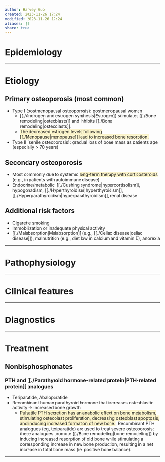 ```yaml
---
author: Harvey Guo
created: 2023-11-26 17:24
modified: 2023-11-26 17:24
aliases: []
share: true
---
```

# Epidemiology


---
# Etiology
## Primary osteoporosis (most common)
- Type I (postmenopausal osteoporosis): postmenopausal women 
	- [[./Androgen and estrogen synthesis|Estrogen]] stimulates [[./Bone remodeling|osteoblasts]] and inhibits [[./Bone remodeling|osteoclasts]].
	- <span style="background:rgba(240, 200, 0, 0.2)">The decreased estrogen levels following [[./Menopause|menopause]] lead to increased bone resorption.</span>
- Type II (senile osteoporosis): gradual loss of bone mass as patients age (especially > 70 years)
## Secondary osteoporosis
- Most commonly due to systemic <span style="background:rgba(240, 200, 0, 0.2)">long-term therapy with corticosteroids</span> (e.g., in patients with autoimmune disease)
- Endocrine/metabolic: [[./Cushing syndrome|hypercortisolism]], hypogonadism, [[./Hyperthyroidism|hyperthyroidism]], [[./Hyperparathyroidism|hyperparathyroidism]], renal disease
## Additional risk factors
- Cigarette smoking
- Immobilization or inadequate physical activity
- [[./Malabsorption|Malabsorption]] (e.g., [[./Celiac disease|celiac disease]]), malnutrition (e.g., diet low in calcium and vitamin D), anorexia 

---
# Pathophysiology


---
# Clinical features


---
# Diagnostics


---
# Treatment
## Nonbisphosphonates
### PTH and [[./Parathyroid hormone-related protein|PTH-related protein]] analogues
- Teriparatide, Abaloparatide
- Recombinant human parathyroid hormone that increases osteoblastic activity → increased bone growth
	- <span style="background:rgba(240, 200, 0, 0.2)">Pulsatile PTH secretion has an anabolic effect on bone metabolism, stimulating osteoblast proliferation, decreasing osteoblast apoptosis, and inducing increased formation of new bone.</span>  Recombinant PTH analogues (eg, teriparatide) are used to treat severe osteoporosis; these analogues promote [[./Bone remodeling|bone remodeling]] by inducing increased resorption of old bone while stimulating a corresponding increase in new bone production, resulting in a net increase in total bone mass (ie, positive bone balance).

---
